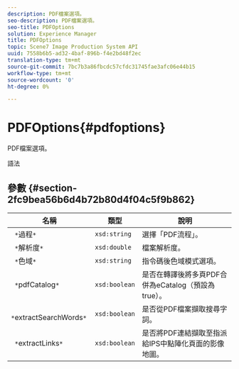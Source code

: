 ```yaml
---
description: PDF檔案選項。
seo-description: PDF檔案選項。
seo-title: PDFOptions
solution: Experience Manager
title: PDFOptions
topic: Scene7 Image Production System API
uuid: 7558b6b5-ad32-4baf-896b-f4e2bd48f2ec
translation-type: tm+mt
source-git-commit: 7bc7b3a86fbcdc57cfdc31745fae3afc06e44b15
workflow-type: tm+mt
source-wordcount: '0'
ht-degree: 0%

---
```



# PDFOptions{#pdfoptions}

PDF檔案選項。

語法

## 參數 {#section-2fc9bea56b6d4b72b80d4f04c5f9b862}

| 名稱 | 類型 | 說明 |
|---|---|---|
| ` *`過程`*` | `xsd:string` | 選擇「PDF流程」。 |
| ` *`解析度`*` | `xsd:double` | 檔案解析度。 |
| ` *`色域`*` | `xsd:string` | 指令碼後色域模式選項。 |
| ` *`pdfCatalog`*` | `xsd:boolean` | 是否在轉譯後將多頁PDF合併為eCatalog（預設為true）。 |
| ` *`extractSearchWords`*` | `xsd:boolean` | 是否從PDF檔案擷取搜尋字詞。 |
| ` *`extractLinks`*` | `xsd:boolean` | 是否將PDF連結擷取至指派給IPS中點陣化頁面的影像地圖。 |

